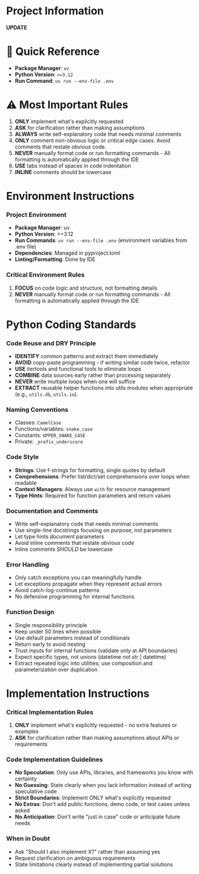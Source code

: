 # Project Information

**UPDATE**

# 🚀 Quick Reference

- **Package Manager**: `uv`
- **Python Version**: `>=3.12`  
- **Run Command**: `uv run --env-file .env`

# ⚠️ Most Important Rules

1. **ONLY** implement what's explicitly requested
2. **ASK** for clarification rather than making assumptions
3. **ALWAYS** write self-explanatory code that needs minimal comments
4. **ONLY** comment non-obvious logic or critical edge cases. Avoid comments that restate obvious code.
5. **NEVER** manually format code or run formatting commands - All formatting is automatically applied through the IDE
6. **USE** tabs instead of spaces in code indentation
7. **INLINE** comments should be lowercase

# Environment Instructions

### Project Environment
- **Package Manager**: uv
- **Python Version**: >=3.12
- **Run Commands**: `uv run --env-file .env` (environment variables from .env file)
- **Dependencies**: Managed in pyproject.toml
- **Linting/Formatting**: Done by IDE

### Critical Environment Rules
1. **FOCUS** on code logic and structure, not formatting details
2. **NEVER** manually format code or run formatting commands - All formatting is automatically applied through the IDE

# Python Coding Standards

### Code Reuse and DRY Principle
- **IDENTIFY** common patterns and extract them immediately
- **AVOID** copy-paste programming - if writing similar code twice, refactor
- **USE** itertools and functional tools to eliminate loops
- **COMBINE** data sources early rather than processing separately
- **NEVER** write multiple loops when one will suffice
- **EXTRACT** reusable helper functions into utils modules when appropriate (e.g., `utils.db`, `utils.io`).

### Naming Conventions
- Classes: `CamelCase`
- Functions/variables: `snake_case`
- Constants: `UPPER_SNAKE_CASE`
- Private: `_prefix_underscore`

### Code Style
- **Strings**: Use f-strings for formatting, single quotes by default
- **Comprehensions**: Prefer list/dict/set comprehensions over loops when readable
- **Context Managers**: Always use `with` for resource management
- **Type Hints**: Required for function parameters and return values

### Documentation and Comments
- Write self-explanatory code that needs minimal comments
- Use single-line docstrings focusing on purpose, not parameters
- Let type hints document parameters
- Avoid inline comments that restate obvious code
- Inline comments *SHOULD* be lowercase

### Error Handling
- Only catch exceptions you can meaningfully handle
- Let exceptions propagate when they represent actual errors
- Avoid catch-log-continue patterns
- No defensive programming for internal functions

### Function Design
- Single responsibility principle
- Keep under 50 lines when possible
- Use default parameters instead of conditionals
- Return early to avoid nesting
- Trust inputs for internal functions (validate only at API boundaries)
- Expect specific types, not unions (datetime not str | datetime)
- Extract repeated logic into utilities; use composition and parameterization over duplication

# Implementation Instructions

### Critical Implementation Rules
1. **ONLY** implement what's explicitly requested - no extra features or examples
2. **ASK** for clarification rather than making assumptions about APIs or requirements

### Code Implementation Guidelines
- **No Speculation**: Only use APIs, libraries, and frameworks you know with certainty
- **No Guessing**: State clearly when you lack information instead of writing speculative code
- **Strict Boundaries**: Implement ONLY what's explicitly requested
- **No Extras**: Don't add public functions, demo code, or test cases unless asked
- **No Anticipation**: Don't write "just in case" code or anticipate future needs

### When in Doubt
- Ask "Should I also implement X?" rather than assuming yes
- Request clarification on ambiguous requirements
- State limitations clearly instead of implementing partial solutions